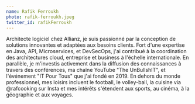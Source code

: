 ```yaml
---
name: Rafik Ferroukh
photo: rafik-ferroukh.jpeg
twitter_id: rafikFerroukh
---
```


Architecte logiciel chez Allianz, je suis passionné par la conception de solutions innovantes et adaptées aux besoins clients. 
Fort d'une expertise en Java, API, Microservices, et DevSecOps, j'ai contribué à la coordination des architectures cloud, entreprise et business à l'échelle internationale. 
En parallèle, je m'investis activement dans la diffusion des connaissances à travers des conférences, ma chaîne YouTube "The UnBullshIT", et l'événement "IT Pour Tous" que j'ai fondé en 2019. 
En dehors du monde professionnel, mes loisirs incluent le football, le volley-ball, la cuisine via @rafcooking sur Insta et mes intérêts s'étendent aux sports, au cinéma, à la géographie et aux voyages.
